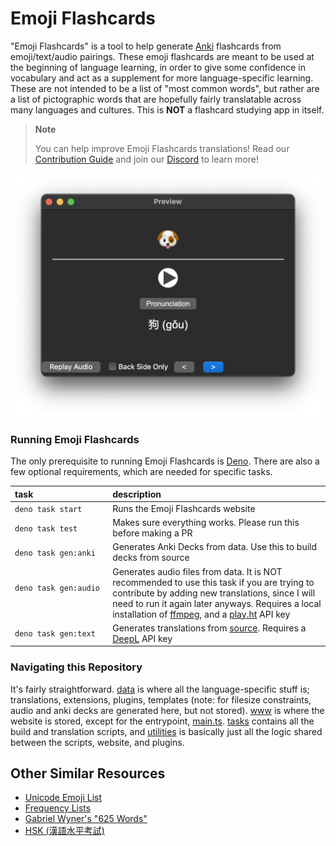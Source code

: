 # Emoji Flashcards

"Emoji Flashcards" is a tool to help generate [Anki](https://apps.ankiweb.net) flashcards from emoji/text/audio pairings. These emoji flashcards are meant to be used at the beginning of language learning, in order to give some confidence in vocabulary and act as a supplement for more language-specific learning. These are not intended to be a list of "most common words", but rather are a list of pictographic words that are hopefully fairly translatable across many languages and cultures. This is **NOT** a flashcard studying app in itself.

> **Note**
>
> You can help improve Emoji Flashcards translations! Read our [Contribution Guide](./.github/CONTRIBUTING.md) and join our [Discord](https://discord.gg/m9WGM2QWBK) to learn more!

![A Generated Anki Flashcard](./screenshots/answer.png)

### Running Emoji Flashcards

The only prerequisite to running Emoji Flashcards is [Deno](https://deno.com/manual/getting_started/installation). There are also a few optional requirements, which are needed for specific tasks.

| task                                   | description                                                                                                                                                                                                                                                                                  |
| :------------------------------------- | :------------------------------------------------------------------------------------------------------------------------------------------------------------------------------------------------------------------------------------------------------------------------------------------- |
| `deno task start`                      | Runs the Emoji Flashcards website                                                                                                                                                                                                                                                            |
| `deno task test`                       | Makes sure everything works. Please run this before making a PR                                                                                                                                                                                                                              |
| `deno task gen:anki`                   | Generates Anki Decks from data. Use this to build decks from source                                                                                                                                                                                                                          |
| `deno task gen:audio` <img width=400/> | Generates audio files from data. It is NOT recommended to use this task if you are trying to contribute by adding new translations, since I will need to run it again later anyways. Requires a local installation of [ffmpeg](https://ffmpeg.org), and a [play.ht](https://play.ht) API key |
| `deno task gen:text`                   | Generates translations from [source](./data/source.json). Requires a [DeepL](https://www.deepl.com/pro-api) API key                                                                                                                                                                          |

### Navigating this Repository

It's fairly straightforward. [data](./data) is where all the language-specific stuff is; translations, extensions, plugins, templates (note: for filesize constraints, audio and anki decks are generated here, but not stored). [www](./www) is where the website is stored, except for the entrypoint, [main.ts](./main.ts). [tasks](./tasks) contains all the build and translation scripts, and [utilities](./utilities) is basically just all the logic shared between the scripts, website, and plugins.

## Other Similar Resources

- [Unicode Emoji List](https://unicode.org/emoji/charts/full-emoji-list.html)
- [Frequency Lists](https://en.m.wiktionary.org/wiki/Wiktionary:Frequency_lists/English)
- [Gabriel Wyner's "625 Words"](https://fluent-forever.com/wp-content/uploads/2014/05/625-List-Thematic.pdf)
- [HSK (漢語水平考試)](https://mandarinbean.com/new-hsk-vocabulary/)
